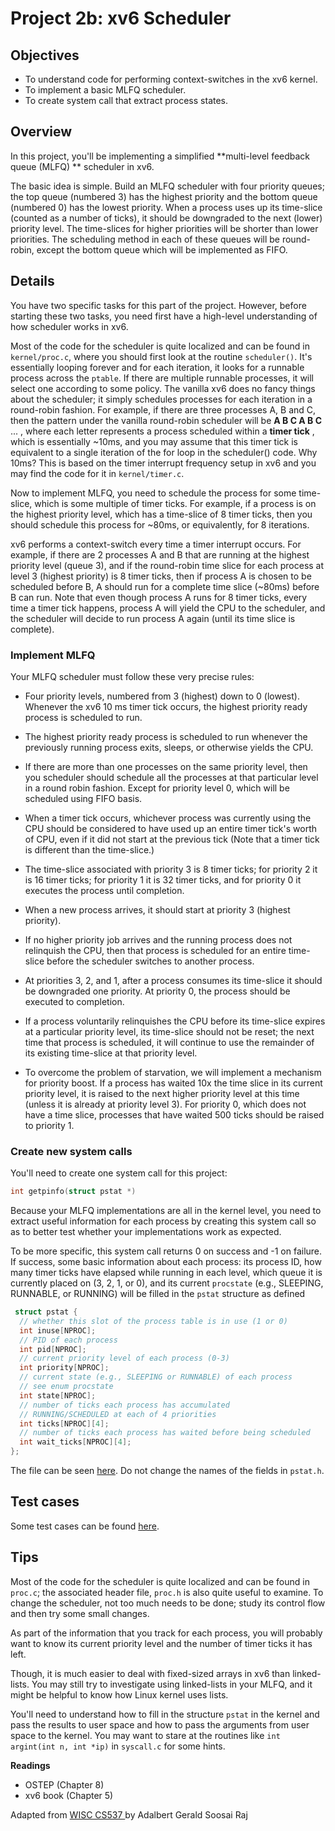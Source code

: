 # Project 2b: xv6 Scheduler



## Objectives

- To understand code for performing context-switches in the xv6 kernel.
- To implement a basic MLFQ scheduler.
- To create system call that extract process states.

## Overview
In this project, you'll be implementing a simplified **multi-level feedback queue (MLFQ) ** scheduler in xv6.

The basic idea is simple. Build an MLFQ scheduler with four priority queues; the top queue (numbered 3) has the highest priority and the bottom queue (numbered 0) has the lowest priority. When a process uses up its time-slice (counted as a number of ticks), it should be downgraded to the next (lower) priority level. The time-slices for higher priorities will be shorter than lower priorities. The scheduling method in each of these queues will be round-robin, except the bottom queue which will be implemented as FIFO.

<!--
To make your life easier and our testing easier, you should run xv6 on only a single CPU (the default is two). To do this, in your Makefile, replace CPUS := 2 with CPUS := 1.
-->

## Details
You have two specific tasks for this part of the project. However, before starting these two tasks, you need first have a high-level understanding of how scheduler works in xv6.

Most of the code for the scheduler is quite localized and can be found in `kernel/proc.c`, 
where you should first look at the routine `scheduler()`. 
It's essentially looping forever and for each iteration, it looks for a runnable process across the `ptable`. 
If there are multiple runnable processes, it will select one according to some policy.
The vanilla xv6 does no fancy things about the scheduler; it simply schedules processes for each iteration in a round-robin fashion. 
For example, if there are three processes A, B and C, then the pattern under the vanilla round-robin scheduler will be **A B C A B C** ... , 
where each letter represents a process scheduled within a **timer tick**  , which is essentially ~10ms, and you may assume that this timer tick is equivalent to a single iteration of the for loop in the scheduler() code. Why 10ms? This is based on the timer interrupt frequency setup in xv6 and you may find the code for it in `kernel/timer.c`.

Now to implement MLFQ, you need to schedule the process for some time-slice, which is some multiple of timer ticks. For example, if a process is on the highest priority level, which has a time-slice of 8 timer ticks, then you should schedule this process for ~80ms, or equivalently, for 8 iterations.

xv6 performs a context-switch every time a timer interrupt occurs. For example, if there are 2 processes A and B that are running at the highest priority level (queue 3), and if the round-robin time slice for each process at level 3 (highest priority) is 8 timer ticks, then if process A is chosen to be scheduled before B, A should run for a complete time slice (~80ms) before B can run. Note that even though process A runs for 8 timer ticks, every time a timer tick happens, process A will yield the CPU to the scheduler, and the scheduler will decide to run process A again (until its time slice is complete).

### Implement MLFQ

Your MLFQ scheduler must follow these very precise rules:

- Four priority levels, numbered from 3 (highest) down to 0 (lowest).
Whenever the xv6 10 ms timer tick occurs, the highest priority ready process is scheduled to run.

- The highest priority ready process is scheduled to run whenever the previously running process exits, sleeps, or otherwise yields the CPU.

- If there are more than one processes on the same priority level, then you scheduler should schedule all the processes at that particular level in a round robin fashion. Except for priority level 0, which will be scheduled using FIFO basis.

- When a timer tick occurs, whichever process was currently using the CPU should be considered to have used up an entire timer tick's worth of CPU, even if it did not start at the previous tick (Note that a timer tick is different than the time-slice.)

- The time-slice associated with priority 3 is 8 timer ticks; for priority 2 it is 16 timer ticks; for priority 1 it is 32 timer ticks, and for priority 0 it executes the process until completion.

- When a new process arrives, it should start at priority 3 (highest priority).

- If no higher priority job arrives and the running process does not relinquish the CPU, then that process is scheduled for an entire time-slice before the scheduler switches to another process.

- At priorities 3, 2, and 1, after a process consumes its time-slice it should be downgraded one priority. At priority 0, the process should be executed to completion.

- If a process voluntarily relinquishes the CPU before its time-slice expires at a particular priority level, its time-slice should not be reset; the next time that process is scheduled, it will continue to use the remainder of its existing time-slice at that priority level.

- To overcome the problem of starvation, we will implement a mechanism for priority boost. If a process has waited 10x the time slice in its current priority level, it is raised to the next higher priority level at this time (unless it is already at priority level 3). For priority 0, which does not have a time slice, processes that have waited 500 ticks should be raised to priority 1.

### Create new system calls
You'll need to create one system call for this project:

```c
int getpinfo(struct pstat *)
```

Because your MLFQ implementations are all in the kernel level, you need to extract useful information for each process by creating this system call so as to better test whether your implementations work as expected.

To be more specific, this system call returns 0 on success and -1 on failure. If success, some basic information about each process: its process ID, how many timer ticks have elapsed while running in each level, which queue it is currently placed on (3, 2, 1, or 0), and its current `procstate` (e.g., SLEEPING, RUNNABLE, or RUNNING) will be filled in the `pstat` structure as defined

```c
 struct pstat {
  // whether this slot of the process table is in use (1 or 0)
  int inuse[NPROC]; 
  // PID of each process
  int pid[NPROC];   
  // current priority level of each process (0-3)
  int priority[NPROC];  
  // current state (e.g., SLEEPING or RUNNABLE) of each process
  // see enum procstate
  int state[NPROC];  
  // number of ticks each process has accumulated 
  // RUNNING/SCHEDULED at each of 4 priorities
  int ticks[NPROC][4];  
  // number of ticks each process has waited before being scheduled
  int wait_ticks[NPROC][4]; 
};
```

The file can be seen [here](pstat.h). Do not change the names of the fields in `pstat.h`.


## Test cases

Some test cases can be found [here](project2btest.tar.gz).



## Tips

Most of the code for the scheduler is quite localized and can be found in `proc.c`; 
the associated header file, `proc.h` is also quite useful to examine. To change the scheduler, not too much needs to be done; study its control flow and then try some small changes.

As part of the information that you track for each process, you will probably want to know its current priority level and the number of timer ticks it has left.

Though, it is much easier to deal with fixed-sized arrays in xv6 than linked-lists. 
You may still try to investigate using linked-lists in your MLFQ, and it might be helpful to know how Linux kernel uses lists.

You'll need to understand how to fill in the structure `pstat` in the kernel and pass the results to user space and how to pass the arguments from user space to the kernel. You may want to stare at the routines like `int argint(int n, int *ip)` in `syscall.c` for some hints.

**Readings**

- OSTEP (Chapter 8)
- xv6 book (Chapter 5)

<div id="footer">
  Adapted from <a href="http://pages.cs.wisc.edu/~gerald/cs537/Fall17/projects/p2b.html"> WISC CS537 </a> by Adalbert Gerald Soosai Raj
</div>
